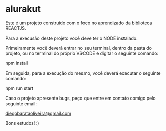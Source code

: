 # alurakut

Este é um projeto construido com o foco no aprendizado da biblioteca REACTJS.

Para a execusão deste projeto você deve ter o NODE instalado. 

Primeiramente você deverá entrar no seu terminal, dentro da pasta do projeto, ou no terminal do próprio VSCODE e digitar o seguinte comando:

npm install

Em seguida, para a execução do mesmo, você deverá executar o seguinte comando:

npm run start

Caso o projeto apresente bugs, peço que entre em contato comigo pelo seguinte email:

diegobarataoliveira@gmail.com

Bons estudos! :)

